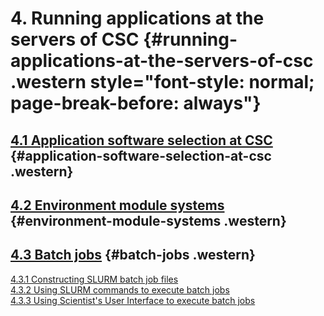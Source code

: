 # 4. Running applications at the servers of CSC {#running-applications-at-the-servers-of-csc .western style="font-style: normal; page-break-before: always"}

## [4.1 Application software selection at CSC] {#application-software-selection-at-csc .western}

## [4.2 Environment module systems] {#environment-module-systems .western}

## [4.3 Batch jobs] {#batch-jobs .western}

[4.3.1 Constructing SLURM batch job files][]  
[4.3.2 Using SLURM commands to execute batch jobs][]  
[4.3.3 Using Scientist's User Interface to execute batch jobs]

 

  [4.1 Application software selection at CSC]: https://research.csc.fi/csc-guide-application-software-selection-at-csc
  [4.2 Environment module systems]: https://research.csc.fi/csc-guide-environment-module-systems
  [4.3 Batch jobs]: https://research.csc.fi/csc-guide-batch-jobs
  [4.3.1 Constructing SLURM batch job files]: https://research.csc.fi/csc-guide-batch-jobs#4.3.1
  [4.3.2 Using SLURM commands to execute batch jobs]: https://research.csc.fi/csc-guide-batch-jobs#4.3.2
  [4.3.3 Using Scientist's User Interface to execute batch jobs]: https://research.csc.fi/csc-guide-batch-jobs#4.3.3
